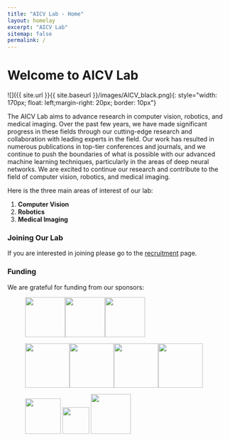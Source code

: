 ```yaml
---
title: "AICV Lab - Home"
layout: homelay
excerpt: "AICV Lab"
sitemap: false
permalink: /
---
```



# Welcome to AICV Lab


![]({{ site.url }}{{ site.baseurl }}/images/AICV_black.png){: style="width: 170px; float: left;margin-right: 20px; border: 10px"}


The AICV Lab aims to advance research in computer vision, robotics, and medical imaging. Over the past few years, we have made significant progress in these fields through our cutting-edge research and collaboration with leading experts in the field. Our work has resulted in numerous publications in top-tier conferences and journals, and we continue to push the boundaries of what is possible with our advanced machine learning techniques, particularly in the areas of deep neural networks. We are excited to continue our research and contribute to the field of computer vision, robotics, and medical imaging.

Here is the three main areas of interest of our lab:

1. **Computer Vision** 
2. **Robotics**
3. **Medical Imaging**


<!-- ### Technologies and methods
Our group utilizes advanced machine learning techniques, with a strong focus on deep neural networks. We apply these techniques to a variety of tasks, such as image recognition, natural language processing, and robotics. Our research has resulted in numerous publications in top-tier conferences and journals, and we collaborate with leading experts in the field to push the boundaries of what is possible with machine learning. -->

### Joining Our Lab
If you are interested in joining please go to the [recruitment](recruitment) page.

### Funding
We are grateful for funding from our sponsors:
<!-- 
[National Institute of Health](https://www.nimh.nih.gov/) and the [The Simons Foundation Autism Research Initiative](https://www.sfari.org/), the [Autism Science Foundation](https://autismsciencefoundation.org/), and the [Brain & Behavior Research Foundation](https://www.bbrfoundation.org/). -->

<figure class="third">
<img src="{{ site.url }}{{ site.baseurl }}/images/logopic/nih.jpg" style="height: 90px"><img src="{{ site.url }}{{ site.baseurl }}/images/logopic/nsf.jpg" style="height: 90px"><img src="{{ site.url }}{{ site.baseurl }}/images/logopic/cobb.png" style="height: 90px">
  
<img src="{{ site.url }}{{ site.baseurl }}/images/logopic/aviagen.jpg" style="height: 100px"><img src="{{ site.url }}{{ site.baseurl }}/images/logopic/adisseo.png" style="height: 100px"><img src="{{ site.url }}{{ site.baseurl }}/images/logopic/winnow.jpg" style="height: 100px"><img src="{{ site.url }}{{ site.baseurl }}/images/logopic/uark_agri.jpg" style="height: 100px">

<img src="{{ site.url }}{{ site.baseurl }}/images/logopic/tyson.png" style="height: 80px"> <img src="{{ site.url }}{{ site.baseurl }}/images/logopic/ai_sustein.webp" style="height: 60px"> <img src="{{ site.url }}{{ site.baseurl }}/images/logopic/uark_eng.jpg" style="height: 90px">
</figure>

